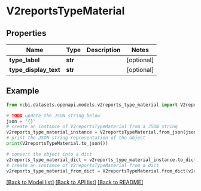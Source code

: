 # V2reportsTypeMaterial


## Properties

Name | Type | Description | Notes
------------ | ------------- | ------------- | -------------
**type_label** | **str** |  | [optional] 
**type_display_text** | **str** |  | [optional] 

## Example

```python
from ncbi.datasets.openapi.models.v2reports_type_material import V2reportsTypeMaterial

# TODO update the JSON string below
json = "{}"
# create an instance of V2reportsTypeMaterial from a JSON string
v2reports_type_material_instance = V2reportsTypeMaterial.from_json(json)
# print the JSON string representation of the object
print(V2reportsTypeMaterial.to_json())

# convert the object into a dict
v2reports_type_material_dict = v2reports_type_material_instance.to_dict()
# create an instance of V2reportsTypeMaterial from a dict
v2reports_type_material_from_dict = V2reportsTypeMaterial.from_dict(v2reports_type_material_dict)
```
[[Back to Model list]](../README.md#documentation-for-models) [[Back to API list]](../README.md#documentation-for-api-endpoints) [[Back to README]](../README.md)


